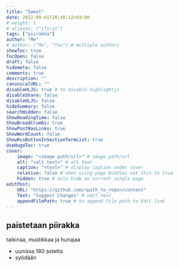 ```yaml
---
title: "Sweet"
date: 2022-09-01T20:48:12+03:00
# weight: 1
# aliases: ["/first"]
tags: ["piirakka"]
author: "Me"
# author: ["Me", "You"] # multiple authors
showToc: true
TocOpen: false
draft: false
hidemeta: false
comments: true
description: ""
canonicalURL: ""
disableHLJS: true # to disable highlightjs
disableShare: false
disableHLJS: false
hideSummary: false
searchHidden: false
ShowReadingTime: false
ShowBreadCrumbs: true
ShowPostNavLinks: true
ShowWordCount: false
ShowRssButtonInSectionTermList: true
UseHugoToc: true
cover:
    image: "<image path/url>" # image path/url
    alt: "<alt text>" # alt text
    caption: "<text>" # display caption under cover
    relative: false # when using page bundles set this to true
    hidden: true # only hide on current single page
editPost:
    URL: "https://github.com/<path_to_repo>/content"
    Text: "Suggest Changes" # edit text
    appendFilePath: true # to append file path to Edit link
---
```

  
  paistetaan piirakka
  -------------------
  
  taikinaa, mustikkaa ja hunajaa
  
  - uunissa 180 astetta  
  - syödään  
  

